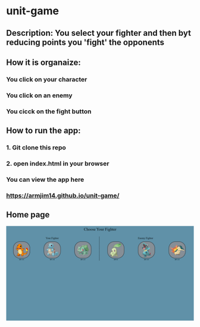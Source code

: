 # unit-game

## Description: You select your fighter and then byt reducing points you 'fight' the opponents

## How it is organaize:
### You click on your character
### You click on an enemy
### You cicck on the fight button

## How to run the app:
### 1. Git clone this repo
### 2. open index.html in your browser

### You can view the app here
### https://armjim14.github.io/unit-game/

## Home page
![home Page Image](Homepage.png)
